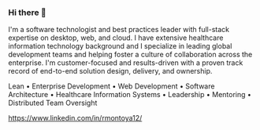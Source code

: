 ### Hi there 👋

I'm a software technologist and best practices leader with full-stack expertise on desktop, web, and cloud. I have extensive healthcare information technology background and I specialize in leading global development teams and helping foster a culture of collaboration across the enterprise. I'm customer-focused and results-driven with a proven track record of end-to-end solution design, delivery, and ownership.

Lean • Enterprise Development • Web Development • Software Architecture • Healthcare Information Systems • Leadership • Mentoring • Distributed Team Oversight

https://www.linkedin.com/in/rmontoya12/

<!--
**rmontoya12/rmontoya12** is a ✨ _special_ ✨ repository because its `README.md` (this file) appears on your GitHub profile.

Here are some ideas to get you started:

- 🔭 I’m currently working on ...
- 🌱 I’m currently learning ...
- 👯 I’m looking to collaborate on ...
- 🤔 I’m looking for help with ...
- 💬 Ask me about ...
- 📫 How to reach me: ...
- 😄 Pronouns: ...
- ⚡ Fun fact: ...
-->
